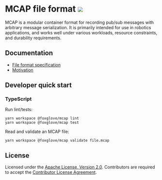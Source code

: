 # MCAP file format ![](https://img.shields.io/badge/alpha-orange)

MCAP is a modular container format for recording pub/sub messages with arbitrary message serialization. It is primarily intended for use in robotics applications, and works well under various workloads, resource constraints, and durability requirements.

## Documentation

- [File format specification](./docs/specification)
- [Motivation](./docs/motivation/evaluation-of-robotics-data-recording-file-formats.md)

## Developer quick start

### TypeScript

Run lint/tests:

```
yarn workspace @foxglove/mcap lint
yarn workspace @foxglove/mcap test
```

Read and validate an MCAP file:

```
yarn workspace @foxglove/mcap validate file.mcap
```

## License

Licensed under the [Apache License, Version 2.0](/LICENSE). Contributors are required to accept the [Contributor License Agreement](https://github.com/foxglove/cla).
